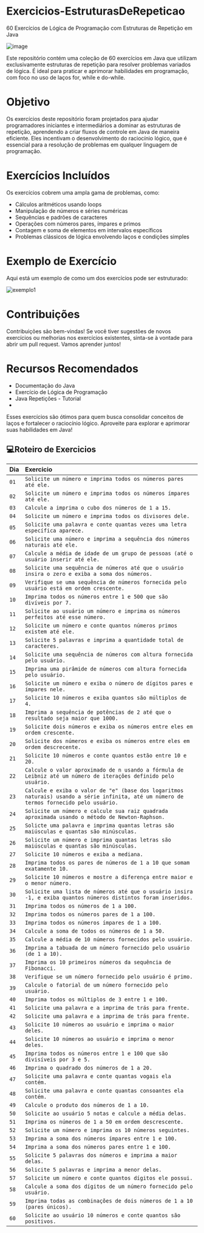 # Exercicios-EstruturasDeRepeticao


60 Exercícios de Lógica de Programação com Estruturas de Repetição em Java

![image](https://github.com/user-attachments/assets/4ba416d7-58bc-4dce-ab74-38c817c09780)

Este repositório contém uma coleção de 60 exercícios em Java que utilizam exclusivamente estruturas de repetição para resolver problemas variados de lógica. É ideal para praticar e aprimorar habilidades em programação, com foco no uso de laços for, while e do-while.

# Objetivo
Os exercícios deste repositório foram projetados para ajudar programadores iniciantes e intermediários a dominar as estruturas de repetição, aprendendo a criar fluxos de controle em Java de maneira eficiente. Eles incentivam o desenvolvimento do raciocínio lógico, que é essencial para a resolução de problemas em qualquer linguagem de programação.

# Exercícios Incluídos

Os exercícios cobrem uma ampla gama de problemas, como:

- Cálculos aritméticos usando loops
- Manipulação de números e séries numéricas
- Sequências e padrões de caracteres
- Operações com números pares, ímpares e primos
- Contagem e soma de elementos em intervalos específicos
- Problemas clássicos de lógica envolvendo laços e condições simples

# Exemplo de Exercício
Aqui está um exemplo de como um dos exercícios pode ser estruturado:


![exemplo1](https://github.com/user-attachments/assets/a92b917d-2c56-43c4-85f5-abbcb0e10500)



# Contribuições
Contribuições são bem-vindas! Se você tiver sugestões de novos exercícios ou melhorias nos exercícios existentes, sinta-se à vontade para abrir um pull request. Vamos aprender juntos!

# Recursos Recomendados
- Documentação do Java
- Exercício de Lógica de Programação
- Java Repetições - Tutorial
- 
Esses exercícios são ótimos para quem busca consolidar conceitos de laços e fortalecer o raciocínio lógico. Aproveite para explorar e aprimorar suas habilidades em Java!


## 💻Roteiro de Exercicios
| Dia  | Exercicio       |
| :---------------- | :--------- | 
| `01` | `Solicite um número e imprima todos os números pares até ele.` |
| `02` | `Solicite um número e imprima todos os números ímpares até ele.` | 
| `03` | `Calcule a imprima o cubo dos números de 1 a 15.` |
| `04` | `Solicite um número e imprima todos os divisores dele.` |
| `05` | `Solicite uma palavra e conte quantas vezes uma letra específica aparece.` |
| `06` | `Solicite uma número e imprima a sequência dos números naturais até ele.` |
| `07` | `Calcule a média de idade de um grupo de pessoas (até o usuário inserir até ele.` |
| `08` | `Solicite uma sequência de números até que o usuário insira o zero e exiba a soma dos números.` |
| `09` | `Verifique se uma sequência de números fornecida pelo usuário está em ordem crescente.` |
| `10` | `Imprima todos os números entre 1 e 500 que são divíveis por 7.` |
| `11` | `Solicite ao usuário um número e imprima os números perfeitos até esse número.` |
| `12` | `Solicite um número e conte quantos números primos existem até ele.` |
| `13` | `Solicite 5 palavras e imprima a quantidade total de caracteres.` |
| `14` | `Solicite uma sequência de números com altura fornecida pelo usuário.` |
| `15` | `Imprima uma pirâmide de números com altura fornecida pelo usuário.` |
| `16` | `Solicite um número e exiba o número de dígitos pares e ímpares nele.` |
| `17` | `Solicite 10 números e exiba quantos são múltiplos de 4.` |
| `18` | `Imprima a sequência de potências de 2 até que o resultado seja maior que 1000.` |
| `19` | `Solicite dois números e exiba os números entre eles em ordem crescente.` |
| `20` | `Solicite dos números e exiba os números entre eles em ordem descrecente.` |
| `21` | `Solicite 10 números e conte quantos estão entre 10 e 20.` |
| `22` | `Calcule o valor aproximado de n usando a fórmula de Leibniz até um número de iterações definido pelo usuário.` |
| `23` | `Calcule e exiba o valor de "e" (base dos logaritmos naturais) usando a série infinita, até um número de termos fornecido pelo usuário.` |
| `24` | `Solicite um número e calcule sua raiz quadrada aproximada usando o método de Newton-Raphson.` |
| `25` | `Solicte uma palavra e imprima quantas letras são maiúsculas e quantas são minúsculas.` |
| `26` | `Solicite um número e imprima quantas letras são maiúsculas e quantas são minúsculas.` |
| `27` | `Solicite 10 números e exiba a mediana.` |
| `28` | `Imprima todos os pares de números de 1 a 10 que somam exatamente 10.` |
| `29` | `Solicite 10 números e mostre a diferença entre maior e o menor número.` |
| `30` | `Solicite uma lista de números até que o usuário insira -1, e exiba quantos números distintos foram inseridos.` |
| `31` | `Imprima todos os números de 1 a 100.` |
| `32` | `Imprima todos os números pares de 1 a 100.` |
| `33` | `Imprima todos os números ímpares de 1 a 100.` |
| `34` | `Calcule a soma de todos os números de 1 a 50.` |
| `35` | `Calcule a média de 10 números fornecidos pelo usuário.` |
| `36` | `Imprima a tabuada de um número fornecido pelo usuário (de 1 a 10).` |
| `37` | `Imprima os 10 primeiros números da sequência de Fibonacci.` |
| `38` | `Verifique se um número fornecido pelo usuário é primo.` |
| `39` | `Calcule o fatorial de um número fornecido pelo usuário.` |
| `40` | `Imprima todos os múltiplos de 3 entre 1 e 100.` |
| `41` | `Solicite uma palavra e a imprima de trás para frente.` |
| `42` | `Solicite uma palavra e a imprima de trás para frente.` |
| `43` | `Solicite 10 números ao usuário e imprima o maior deles.` |
| `44` | `Solicite 10 números ao usuário e imprima o menor deles.` |
| `45` | `Imprima todos os números entre 1 e 100 que são divisíveis por 3 e 5.` |
| `46` | `Imprima o quadrado dos números de 1 a 20.` |
| `47` | `Solicite uma palavra e conte quantas vogais ela contém.` |
| `48` | `Solicite uma palavra e conte quantas consoantes ela contém.` |
| `49` | `Calcule o produto dos números de 1 a 10.` |
| `50` | `Solicite ao usuário 5 notas e calcule a média delas.` |
| `51` | `Imprima os números de 1 a 50 em ordem descrescente.` |
| `52` | `Solicite um número e imprima os 10 números seguintes.` |
| `53` | `Imprima a soma dos números ímpares entre 1 e 100.` |
| `54` | `Imprima a soma dos números pares entre 1 e 100.` |
| `55` | `Solicite 5 palavras dos números e imprima a maior delas.` |
| `56` | `Solicite 5 palavras e imprima a menor delas.` |
| `57` | `Solicite um número e conte quantos dígitos ele possui.` |
| `58` | `Calcule a soma dos dígitos de um número fornecido pelo usuário.` |
| `59` | `Imprima todas as combinações de dois números de 1 a 10 (pares únicos).` |
| `60` | `Solicite ao usuário 10 números e conte quantos são positivos.` |










